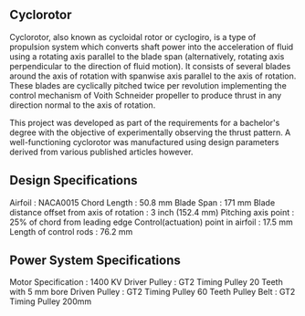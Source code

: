 ## Cyclorotor

Cyclorotor, also known as cycloidal rotor or cyclogiro, is a type of propulsion system which converts shaft power into the acceleration of fluid using a rotating axis parallel to the blade span (alternatively, rotating axis perpendicular to the direction of fluid motion). It consists of several blades around the axis of rotation with spanwise axis parallel to the axis of rotation. These blades are cyclically pitched twice per revolution implementing the control mechanism of Voith Schneider propeller to produce thrust in any direction normal to the axis of rotation.

This project was developed as part of the requirements for a bachelor's degree with the objective of experimentally observing the thrust pattern. A well-functioning cyclorotor was manufactured using design parameters derived from various published articles however.

## Design Specifications

Airfoil                                      : NACA0015
Chord Length                                 : 50.8 mm
Blade Span                                   : 171 mm
Blade distance offset from axis of rotation  : 3 inch (152.4 mm)
Pitching axis point                          : 25% of chord from leading edge
Control(actuation) point in airfoil          : 17.5 mm
Length of control rods                       : 76.2 mm

## Power System Specifications

Motor Specification  : 1400 KV
Driver Pulley        : GT2 Timing Pulley 20 Teeth with 5 mm bore
Driven Pulley        : GT2 Timing Pulley 60 Teeth
Pulley Belt          : GT2 Timing Pulley 200mm
